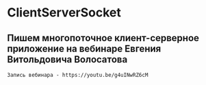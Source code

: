 # ClientServerSocket
## Пишем многопоточное клиент-серверное приложение на вебинаре **Евгения Витольдовича Волосатова**
	Запись вебинара - https://youtu.be/g4uINwRZ6cM
